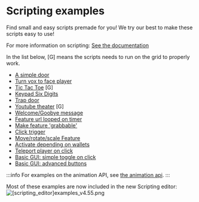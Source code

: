 # Scripting examples
Find small and easy scripts premade for you! We try our best to make these scripts easy to use!


For more information on scripting: [See the documentation](/docs/Scripting/)

In the list below, [G] means the scripts needs to run on the grid to properly work.

* [A simple door](/docs/Scripting/Examples/Simple-Door)
* [Turn vox to face player](/docs/Scripting/Examples/Turn)
* [Tic Tac Toe](/docs/Scripting/Examples/TicTacToe) [G]
* [Keypad Six Digits](/docs/Scripting/Examples/keypad_six_digits)
* [Trap door](/docs/Scripting/Examples/trap_door) 
* [Youtube theater](/docs/Scripting/Examples/Youtube_theater) [G]
* [Welcome/Goobye message](/docs/Scripting/Examples/welcome_message)
* [Feature url looped on timer](/docs/Scripting/Examples/loop-images-timer)
* [Make feature 'grabbable'](/docs/Scripting/Examples/pick-up-objects)
* [Click trigger](/docs/Scripting/Examples/Click-trigger)
* [Move/rotate/scale Feature](/docs/Scripting/Examples/Move-rotate-scale-Feature)
* [Activate depending on wallets](/docs/Scripting/Examples/Activate-depending-on-wallets)
* [Teleport player on click](/docs/Scripting/Examples/teleport-player)
* [Basic GUI: simple toggle on click](/docs/Scripting/Examples/basic-gui-simple-example)
* [Basic GUI: advanced buttons](/docs/Scripting/Examples/basic-gui-advanced-example)

:::info
For examples on the animation API, see [the animation api](/docs/Scripting/Animation-API).
:::

Most of these examples are now included in the new Scripting editor:
![[scripting_editor]examples_v4.55.png](/features/[scripting_editor]examples_v4.55.png)
